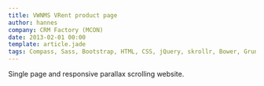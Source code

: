```yaml
---
title: VWNMS VRent product page
author: hannes
company: CRM Factory (MCON)
date: 2013-02-01 00:00
template: article.jade
tags: Compass, Sass, Bootstrap, HTML, CSS, jQuery, skrollr, Bower, Grunt, SVN
---
```


Single page and responsive parallax scrolling website.
